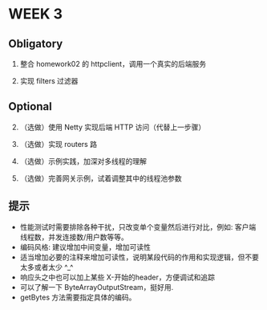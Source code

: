 # WEEK 3

## Obligatory
1. 整合 homework02 的 httpclient，调用一个真实的后端服务 

3. 实现 filters 过滤器

## Optional 
2. （选做）使用 Netty 实现后端 HTTP 访问（代替上一步骤）  

4. （选做）实现 routers 路

5. （选做）示例实践，加深对多线程的理解  

6. （选做）完善网关示例，试着调整其中的线程池参数

## 提示

* 性能测试时需要排除各种干扰，只改变单个变量然后进行对比，例如: 客户端线程数，并发连接数/用户数等等。
* 编码风格: 建议增加中间变量，增加可读性
* 适当增加必要的注释来增加可读性，说明某段代码的作用和实现逻辑，但不要太多或者太少 ^_^
* 响应头之中也可以加上某些 X-开始的header，方便调试和追踪
* 可以了解一下 ByteArrayOutputStream，挺好用.
* getBytes 方法需要指定具体的编码。
